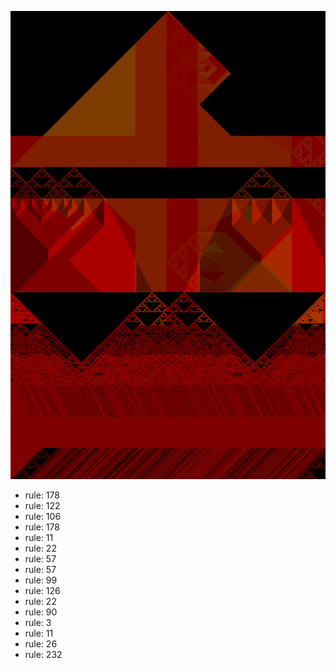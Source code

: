 ![photo](./output.png) 
 * rule: 178
* rule: 122
* rule: 106
* rule: 178
* rule: 11
* rule: 22
* rule: 57
* rule: 57
* rule: 99
* rule: 126
* rule: 22
* rule: 90
* rule: 3
* rule: 11
* rule: 26
* rule: 232
